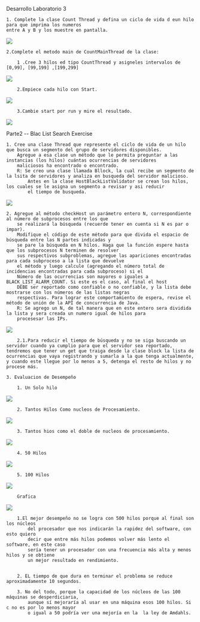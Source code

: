 Desarrollo Laboratorio 3

    1. Complete la clase Count Thread y defina un ciclo de vida d eun hilo para que imprima los numeros
    entre A y B y los muestre en pantalla.

![](img/1CounThread.png)


    2.Complete el metodo main de CountMainThread de la clase:

        1 .Cree 3 hilos ed tipo CountThread y asigneles intervalos de [0,99], [99,199] ,[199,299]

![](img/2.13hilos.png)

        2.Empiece cada hilo con Start.

![](img/2.2InicioStart.png)

        3.Cambie start por run y mire el resultado.

![](img/3InicioEvidencia.png)

Parte2 -- Blac List Search Exercise

    1. Cree una clase Thread que represente el ciclo de vida de un hilo que busca un segmento del grupo de servidores disponibles. 
        Agregue a esa clase un método que le permita preguntar a las instancias (los hilos) cuántas ocurrencias de servidores 
        maliciosos ha encontrado o encontrado.
        R: Se creo una clase llamada Bllock, la cual recibe un segmento de la lsita de servidores y analiza en busqueda del servidor malicioso.
            Antes en la clase HostBlackListValidator se crean los hilos, los cuales se le asigna un segmento a revisar y asi reducir
            el tiempo de busqueda.

![](img/revisandoIpMala.png)


    2. Agregue al método checkHost un parámetro entero N, correspondiente al número de subprocesos entre los que 
        se realizará la búsqueda (recuerde tener en cuenta si N es par o impar).    
        Modifique el código de este método para que divida el espacio de búsqueda entre las N partes indicadas y 
        se pare la búsqueda en N hilos. Haga que la función espere hasta que los subprocesos N terminen de resolver 
        sus respectivos subproblemas, agregue las apariciones encontradas para cada subproceso a la lista que devuelve 
        el método y luego calcule (agregando el número total de incidencias encontradas para cada subproceso) si el 
        Número de las ocurrencias son mayores o iguales a BLACK_LIST_ALARM_COUNT. Si este es el caso, al final el host 
        DEBE ser reportado como confiable o no confiable, y la lista debe mostrarse con los números de las listas negras 
        respectivas. Para lograr este comportamiento de espera, revise el método de unión de la API de concurrencia de Java. 
        R: Se agrego un N, de tal manera que en este entero sera dividida la lista y sera creada un numero igual de hilos para
        procesesar las IPs.
    

![](img/RevisandoIpSana.png)

        2.1.Para reducir el tiempo de búsqueda y no se siga buscando un servidor cuando ya cumplio para que el servidor sea reportado, tendremos que tener un get que traiga desde la clase block la lista de ocurrencias que vaya registrando y sumarla a la que tenga actualmente, y cuando este llegue por lo menos a 5, detenga el resto de hilos y no procese más.
    
    3. Evaluacion de Desempeño

        1. Un Solo hilo
![](img/Solo1Hilo.png)
        

        2. Tantos Hilos Como nucleos de Procesamiento.

![](img/TantosHiloComoNucleos.png)

        3. Tantos hios como el doble de nucleos de procesamiento.

![](img/TantosHilosDobleProce.png)

        4. 50 Hilos

![](img/50Hilos.png)

        5. 100 Hilos 

![](img/100hilos.png)

        Grafica

![](img/Grafica.png)


        1.El mejor desempeño no se logra con 500 hilos porque al final son los núcleos 
            del procesador que nos indicarán la rapidez del software, con esto quiero 
            decir que entre más hilos podemos volver más lento el software, en este caso 
            sería tener un procesador con una frecuencia más alta y menos hilos y se obtiene 
            un mejor resultado en rendimiento.


        2. EL tiempo de que dura en terminar el problema se reduce aproximadamente 10 segundos.

        3. No del todo, porque la capacidad de los núcleos de las 100 máquinas se desperdiciaria, 
            aunque sí mejoraría al usar en una máquina esos 100 hilos. Si c no es por lo menos mayor 
            o igual a 50 podría ver una mejoría en la  la ley de Amdahls.


